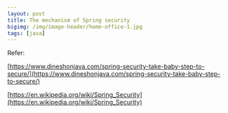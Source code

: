 ```yaml
---
layout: post
title: The mechanism of Spring security
bigimg: /img/image-header/home-office-1.jpg
tags: [java]
---
```





Refer:

[https://www.dineshonjava.com/spring-security-take-baby-step-to-secure/](https://www.dineshonjava.com/spring-security-take-baby-step-to-secure/)

[https://en.wikipedia.org/wiki/Spring_Security](https://en.wikipedia.org/wiki/Spring_Security)

